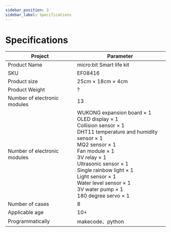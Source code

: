 ```yaml
---
sidebar_position: 3
sidebar_label: Specifications
---
```



# Specifications

| **Project** | **Parameter** |
| --- | --- |
| Product Name | micro:bit Smart life kit |
| SKU | EF08416 |
| Product size | 25cm × 18cm × 4cm |
| Product Weight | ? |
| Number of electronic modules | 13 |
| Number of electronic modules | WUKONG expansion board × 1 <br /> OLED display × 1 <br /> Collision sensor × 1 <br /> DHT11 temperature and humidity sensor × 1 <br /> MQ2 sensor × 1 <br /> Fan module × 1 <br /> 3V relay × 1 <br /> Ultrasonic sensor × 1 <br /> Single rainbow light × 1 <br /> Light sensor × 1 <br /> Water level sensor × 1 <br /> 3V water pump × 1 <br /> 180 degree servo × 1 |
| Number of cases | 8 |
| Applicable age | 10+ |
| Programmatically | makecode、python |
